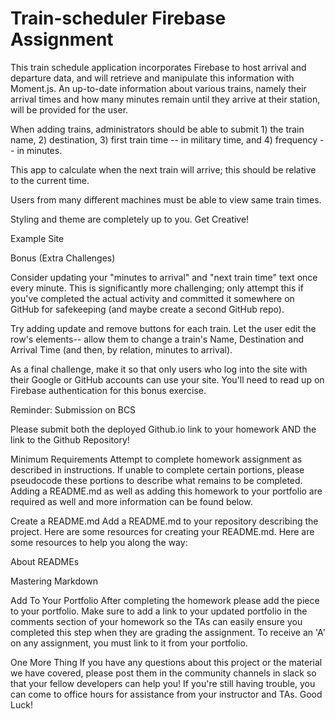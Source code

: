 # Train-scheduler Firebase Assignment

This train schedule application incorporates Firebase to host arrival and departure data, and will retrieve and manipulate this information with Moment.js. An up-to-date information about various trains, namely their arrival times and how many minutes remain until they arrive at their station, will be provided for the user.

When adding trains, administrators should be able to submit 1) the train name, 2) destination, 3) first train time -- in military time, and 4) frequency -- in minutes. 

This app to calculate when the next train will arrive; this should be relative to the current time.


Users from many different machines must be able to view same train times.


Styling and theme are completely up to you. Get Creative!





Example Site


Bonus (Extra Challenges)


Consider updating your "minutes to arrival" and "next train time" text once every minute. This is significantly more challenging; only attempt this if you've completed the actual activity and committed it somewhere on GitHub for safekeeping (and maybe create a second GitHub repo).


Try adding update and remove buttons for each train. Let the user edit the row's elements-- allow them to change a train's Name, Destination and Arrival Time (and then, by relation, minutes to arrival).


As a final challenge, make it so that only users who log into the site with their Google or GitHub accounts can use your site. You'll need to read up on Firebase authentication for this bonus exercise.



Reminder: Submission on BCS

Please submit both the deployed Github.io link to your homework AND the link to the Github Repository!



Minimum Requirements
Attempt to complete homework assignment as described in instructions. If unable to complete certain portions, please pseudocode these portions to describe what remains to be completed. Adding a README.md as well as adding this homework to your portfolio are required as well and more information can be found below.


Create a README.md
Add a README.md to your repository describing the project. Here are some resources for creating your README.md. Here are some resources to help you along the way:


About READMEs


Mastering Markdown




Add To Your Portfolio
After completing the homework please add the piece to your portfolio. Make sure to add a link to your updated portfolio in the comments section of your homework so the TAs can easily ensure you completed this step when they are grading the assignment. To receive an 'A' on any assignment, you must link to it from your portfolio.


One More Thing
If you have any questions about this project or the material we have covered, please post them in the community channels in slack so that your fellow developers can help you! If you're still having trouble, you can come to office hours for assistance from your instructor and TAs.
Good Luck!